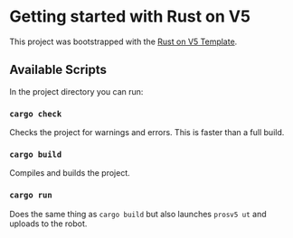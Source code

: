 # Getting started with Rust on V5

This project was bootstrapped with the [Rust on V5 Template](https://gitlab.com/qvex/vex-rt-template).

## Available Scripts

In the project directory you can run:

### `cargo check`

Checks the project for warnings and errors. This is faster than a full build.

### `cargo build`

Compiles and builds the project.

### `cargo run`

Does the same thing as `cargo build` but also launches `prosv5 ut` and uploads to the robot.
